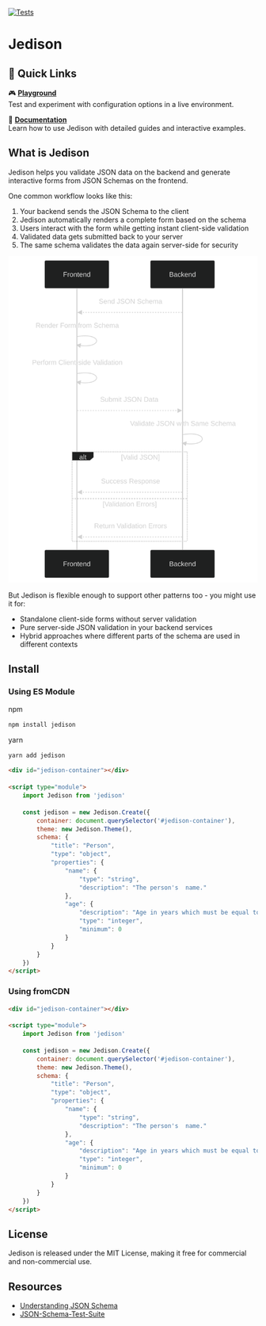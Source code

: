 [![Tests](https://github.com/germanbisurgi/jedison/actions/workflows/main.yml/badge.svg?branch=main)](https://github.com/germanbisurgi/jedison/actions/workflows/main.yml)

# Jedison

## 🚀 Quick Links

🎮 **[Playground](https://germanbisurgi.github.io/jedison/index.html?theme=bootstrap5)**  
Test and experiment with configuration options in a live environment.

📖 **[Documentation](https://germanbisurgi.github.io/jedison-docs/)**  
Learn how to use Jedison with detailed guides and interactive examples.

## What is Jedison

Jedison helps you validate JSON data on the backend and generate interactive forms from JSON Schemas on the frontend.

One common workflow looks like this:

1. Your backend sends the JSON Schema to the client
2. Jedison automatically renders a complete form based on the schema
3. Users interact with the form while getting instant client-side validation
4. Validated data gets submitted back to your server
5. The same schema validates the data again server-side for security

![Jedison use diagram](/mermaid-flow-transparent.svg)

But Jedison is flexible enough to support other patterns too - you might use it for:

- Standalone client-side forms without server validation
- Pure server-side JSON validation in your backend services
- Hybrid approaches where different parts of the schema are used in different contexts

## Install

### Using ES Module

npm
```bash
npm install jedison
```

yarn
```bash
yarn add jedison
```

```html
<div id="jedison-container"></div>

<script type="module">
    import Jedison from 'jedison'

    const jedison = new Jedison.Create({
        container: document.querySelector('#jedison-container'),
        theme: new Jedison.Theme(),
        schema: {
            "title": "Person",
            "type": "object",
            "properties": {
                "name": {
                    "type": "string",
                    "description": "The person's  name."
                },
                "age": {
                    "description": "Age in years which must be equal to or greater than zero.",
                    "type": "integer",
                    "minimum": 0
                }
            }
        }
    })
</script>
```

### Using fromCDN

```html
<div id="jedison-container"></div>

<script type="module">
    import Jedison from 'jedison'

    const jedison = new Jedison.Create({
        container: document.querySelector('#jedison-container'),
        theme: new Jedison.Theme(),
        schema: {
            "title": "Person",
            "type": "object",
            "properties": {
                "name": {
                    "type": "string",
                    "description": "The person's  name."
                },
                "age": {
                    "description": "Age in years which must be equal to or greater than zero.",
                    "type": "integer",
                    "minimum": 0
                }
            }
        }
    })
</script>
```

## License

Jedison is released under the MIT License, making it free for commercial and non-commercial use.

## Resources

* [Understanding JSON Schema](https://json-schema.org/understanding-json-schema)
* [JSON-Schema-Test-Suite](https://github.com/json-schema-org/JSON-Schema-Test-Suite)
